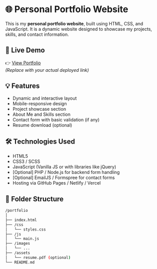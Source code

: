 # 🌐 Personal Portfolio Website

This is my **personal portfolio website**, built using HTML, CSS, and JavaScript. It is a dynamic website designed to showcase my projects, skills, and contact information.

## 🔗 Live Demo

👉 [View Portfolio](https://yourusername.github.io/portfolio)  
_(Replace with your actual deployed link)_

## 💡 Features

- Dynamic and interactive layout
- Mobile-responsive design
- Project showcase section
- About Me and Skills section
- Contact form with basic validation (if any)
- Resume download (optional)

## 🛠 Technologies Used

- HTML5
- CSS3 / SCSS
- JavaScript (Vanilla JS or with libraries like jQuery)
- [Optional] PHP / Node.js for backend form handling
- [Optional] EmailJS / Formspree for contact forms
- Hosting via GitHub Pages / Netlify / Vercel

## 📁 Folder Structure

```bash
/portfolio
│
├── index.html
├── /css
│   └── styles.css
├── /js
│   └── main.js
├── /images
│   └── ...
├── /assets
│   └── resume.pdf (optional)
└── README.md
